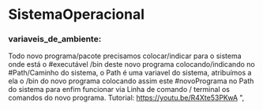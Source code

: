# SistemaOperacional

### variaveis_de_ambiente:
Todo novo programa/pacote precisamos colocar/indicar para o sistema onde está o #executável /bin deste  novo programa  colocando/indicando no #Path/Caminho do sistema, o  Path é uma variavel do sistema, atribuímos a ela o /bin do novo programa colocando assim este #novoPrograma no Path do sistema para enfim funcionar via Linha de comando / terminal os comandos do novo programa. Tutorial: https://youtu.be/R4Xte53PKwA ",

